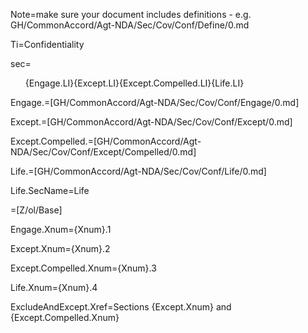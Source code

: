 Note=make sure your document includes definitions - e.g. GH/CommonAccord/Agt-NDA/Sec/Cov/Conf/Define/0.md

Ti=Confidentiality

sec=<ol>{Engage.LI}{Except.LI}{Except.Compelled.LI}{Life.LI}</ol>

Engage.=[GH/CommonAccord/Agt-NDA/Sec/Cov/Conf/Engage/0.md]

Except.=[GH/CommonAccord/Agt-NDA/Sec/Cov/Conf/Except/0.md]

Except.Compelled.=[GH/CommonAccord/Agt-NDA/Sec/Cov/Conf/Except/Compelled/0.md]

Life.=[GH/CommonAccord/Agt-NDA/Sec/Cov/Conf/Life/0.md]

Life.SecName=Life

=[Z/ol/Base]

Engage.Xnum={Xnum}.1

Except.Xnum={Xnum}.2

Except.Compelled.Xnum={Xnum}.3

Life.Xnum={Xnum}.4

ExcludeAndExcept.Xref=Sections {Except.Xnum} and {Except.Compelled.Xnum}
